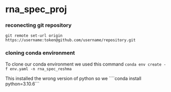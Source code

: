 # rna_spec_proj


### reconecting git repository
```git remote set-url origin https://username:token@github.com/username/repository.git```

### cloning conda environment

To clone our conda environment we used this command ```conda env create -f env.yaml -n rna_spec_reshma```

This installed the wrong version of python so we ````conda install python=3.10.6```
